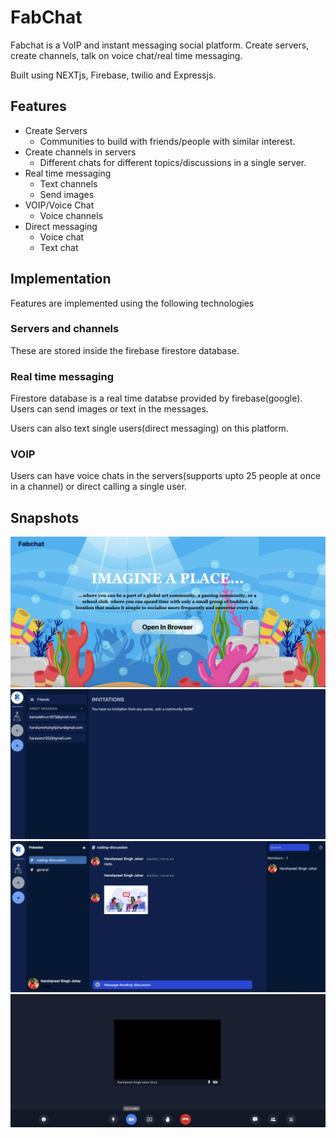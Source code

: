 # FabChat
Fabchat is a VoIP and instant messaging social platform. Create servers, create channels, talk on voice chat/real time messaging. 

Built using NEXTjs, Firebase, twilio and Expressjs.
## Features
+ Create Servers 
    + Communities to build with friends/people with similar interest.
+ Create channels in servers
    + Different chats for different topics/discussions in a single server.
+ Real time messaging
    + Text channels
    + Send images
+ VOIP/Voice Chat
    + Voice channels
+ Direct messaging
    + Voice chat
    + Text chat

## Implementation
Features are implemented using the following technologies
### Servers and channels
These are stored inside the firebase firestore database.

### Real time messaging
Firestore database is a real time databse provided by firebase(google). Users can send images or text in the messages.

Users can also text single users(direct messaging) on this platform.

### VOIP
Users can have voice chats in the servers(supports upto 25 people at once in a channel) or direct calling a single user.

## Snapshots
<img src="./demo/4.png">
<img src="./demo/1.png">
<img src="./demo/2.png">
<img src="./demo/3.png">